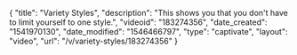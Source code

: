 {
    "title": "Variety Styles",
    "description": "This shows you that you don't have to limit yourself to one style.",
    "videoid": "183274356",
    "date_created": "1541970130",
    "date_modified": "1546466797",
    "type": "captivate",
    "layout": "video",
    "url": "\/v\/variety-styles\/183274356"
}